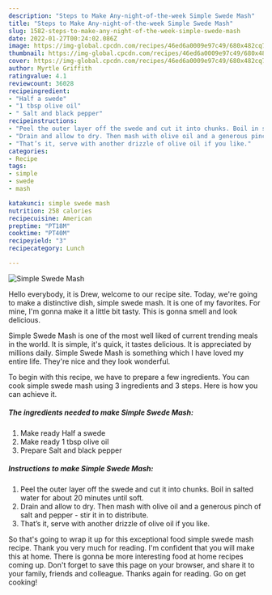 ```yaml
---
description: "Steps to Make Any-night-of-the-week Simple Swede Mash"
title: "Steps to Make Any-night-of-the-week Simple Swede Mash"
slug: 1582-steps-to-make-any-night-of-the-week-simple-swede-mash
date: 2022-01-27T00:24:02.086Z
image: https://img-global.cpcdn.com/recipes/46ed6a0009e97c49/680x482cq70/simple-swede-mash-recipe-main-photo.jpg
thumbnail: https://img-global.cpcdn.com/recipes/46ed6a0009e97c49/680x482cq70/simple-swede-mash-recipe-main-photo.jpg
cover: https://img-global.cpcdn.com/recipes/46ed6a0009e97c49/680x482cq70/simple-swede-mash-recipe-main-photo.jpg
author: Myrtle Griffith
ratingvalue: 4.1
reviewcount: 36028
recipeingredient:
- "Half a swede"
- "1 tbsp olive oil"
- " Salt and black pepper"
recipeinstructions:
- "Peel the outer layer off the swede and cut it into chunks. Boil in salted water for about 20 minutes until soft."
- "Drain and allow to dry. Then mash with olive oil and a generous pinch of salt and pepper - stir it in to distribute."
- "That’s it, serve with another drizzle of olive oil if you like."
categories:
- Recipe
tags:
- simple
- swede
- mash

katakunci: simple swede mash 
nutrition: 258 calories
recipecuisine: American
preptime: "PT18M"
cooktime: "PT40M"
recipeyield: "3"
recipecategory: Lunch

---
```



![Simple Swede Mash](https://img-global.cpcdn.com/recipes/46ed6a0009e97c49/680x482cq70/simple-swede-mash-recipe-main-photo.jpg)

Hello everybody, it is Drew, welcome to our recipe site. Today, we're going to make a distinctive dish, simple swede mash. It is one of my favorites. For mine, I'm gonna make it a little bit tasty. This is gonna smell and look delicious.



Simple Swede Mash is one of the most well liked of current trending meals in the world. It is simple, it's quick, it tastes delicious. It is appreciated by millions daily. Simple Swede Mash is something which I have loved my entire life. They're nice and they look wonderful.


To begin with this recipe, we have to prepare a few ingredients. You can cook simple swede mash using 3 ingredients and 3 steps. Here is how you can achieve it.

<!--inarticleads1-->

##### The ingredients needed to make Simple Swede Mash:

1. Make ready Half a swede
1. Make ready 1 tbsp olive oil
1. Prepare  Salt and black pepper




<!--inarticleads2-->

##### Instructions to make Simple Swede Mash:

1. Peel the outer layer off the swede and cut it into chunks. Boil in salted water for about 20 minutes until soft.
1. Drain and allow to dry. Then mash with olive oil and a generous pinch of salt and pepper - stir it in to distribute.
1. That’s it, serve with another drizzle of olive oil if you like.




So that's going to wrap it up for this exceptional food simple swede mash recipe. Thank you very much for reading. I'm confident that you will make this at home. There is gonna be more interesting food at home recipes coming up. Don't forget to save this page on your browser, and share it to your family, friends and colleague. Thanks again for reading. Go on get cooking!
